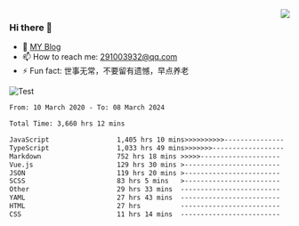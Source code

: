 <img align='right' src='https://github-readme-stats.vercel.app/api?username=niaogege&show_icons=true&theme=radical'/>

### Hi there 👋

- 🌱 [MY Blog](https://bythewayer.com/)
- 📫 How to reach me: 291003932@qq.com
- ⚡ Fun fact:  世事无常，不要留有遗憾，早点养老

![Test](https://github-readme-stats.vercel.app/api/top-langs/?username=niaogege&layout=compact)

<!--START_SECTION:waka-->

```txt
From: 10 March 2020 - To: 08 March 2024

Total Time: 3,660 hrs 12 mins

JavaScript                 1,405 hrs 10 mins>>>>>>>>>>---------------   38.39 %
TypeScript                 1,033 hrs 49 mins>>>>>>>------------------   28.24 %
Markdown                   752 hrs 18 mins >>>>>--------------------   20.55 %
Vue.js                     129 hrs 30 mins >------------------------   03.54 %
JSON                       119 hrs 20 mins >------------------------   03.26 %
SCSS                       83 hrs 5 mins   >------------------------   02.27 %
Other                      29 hrs 33 mins  -------------------------   00.81 %
YAML                       27 hrs 43 mins  -------------------------   00.76 %
HTML                       27 hrs          -------------------------   00.74 %
CSS                        11 hrs 14 mins  -------------------------   00.31 %
```

<!--END_SECTION:waka-->
